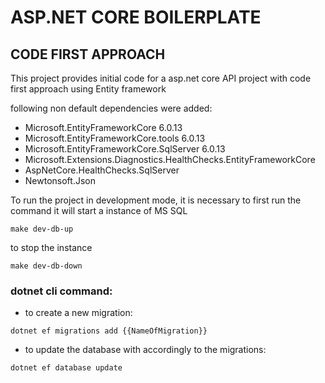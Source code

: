 # ASP.NET CORE BOILERPLATE
## CODE FIRST APPROACH

This project provides initial code for a asp.net core API project with code first approach using Entity framework

following non default dependencies were added:
- Microsoft.EntityFrameworkCore 6.0.13
- Microsoft.EntityFrameworkCore.tools 6.0.13
- Microsoft.EntityFrameworkCore.SqlServer 6.0.13
- Microsoft.Extensions.Diagnostics.HealthChecks.EntityFrameworkCore
- AspNetCore.HealthChecks.SqlServer
- Newtonsoft.Json

To run the project in development mode, it is necessary to first run the command
it will start a instance of MS SQL
```shell 
make dev-db-up
```

to stop the instance

```shell 
make dev-db-down
```


### dotnet cli command:

- to create a new migration:
```shell
dotnet ef migrations add {{NameOfMigration}}
```

- to update the database with accordingly to the migrations:
```shell
dotnet ef database update
```






